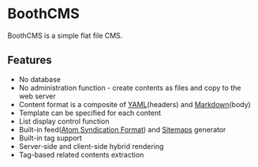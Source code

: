 BoothCMS
========

BoothCMS is a simple flat file CMS.

Features
--------

* No database
* No administration function - create contents as files and copy to the web server
* Content format is a composite of [YAML](http://yaml.org/)(headers) and [Markdown](https://learn.getgrav.org/content/markdown)(body)
* Template can be specified for each content
* List display control function
* Built-in feed([Atom Syndication Format](https://tools.ietf.org/html/rfc4287)) and [Sitemaps](https://www.sitemaps.org/) generator
* Built-in tag support
* Server-side and client-side hybrid rendering
* Tag-based related contents extraction
